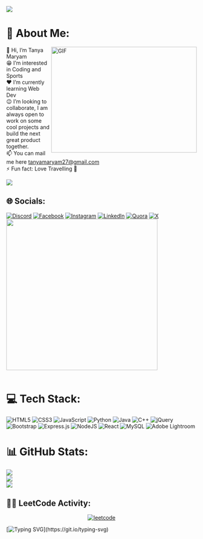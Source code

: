 
<p>
 <img src="https://capsule-render.vercel.app/api?type=venom&height=170&text=Tanya%20Maryam&section=header&reversal=false&textBg=false&fontSize=43&animation=fadeIn&desc=~Frontend%20Developer&descAlignY=65&fontColor=ffffff"/>
</p>


# 💫 About Me:
<img align="right" alt="GIF" float="right"  width="385" height="280" src="https://user-images.githubusercontent.com/74038190/221352975-94759904-aa4c-4032-a8ab-b546efb9c478.gif" />
👋 Hi, I’m Tanya Maryam<br>😁 I’m interested in Coding and Sports<br>❤ I’m currently learning Web Dev<br>😉 I’m looking to collaborate, I am always open to work on some cool projects and build the next great product together.<br>📫 <a>You can mail me here <a href="mailto:tanyamaryam27@gmail.com">tanyamaryam27@gmail.com</a> <br>⚡ Fun fact: Love Travelling 🌄



[![](https://visitcount.itsvg.in/api?id=TanyaMaryam&icon=0&color=0)](https://visitcount.itsvg.in)


## 🌐 Socials:
[![Discord](https://img.shields.io/badge/Discord-%237289DA.svg?logo=discord&logoColor=white)](https://discord.gg/Tanya_Maryam27) 
[![Facebook](https://img.shields.io/badge/Facebook-%231877F2.svg?logo=Facebook&logoColor=white)](https://www.facebook.com/tanya.maryam)
[![Instagram](https://img.shields.io/badge/Instagram-%23E4405F.svg?logo=Instagram&logoColor=white)](https://www.instagram.com/tanya_maryam/?utm_source=qr&igsh=MWQzNXo4ZTZhZHlkOQ%3D%3D)
[![LinkedIn](https://img.shields.io/badge/LinkedIn-%230077B5.svg?logo=linkedin&logoColor=white)](https://www.linkedin.com/in/tanya-maryam-5360a122a/)
[![Quora](https://img.shields.io/badge/Quora-%23B92B27.svg?logo=Quora&logoColor=white)](hhttps://www.quora.com/profile/Tanya-Maryam?ch=10&oid=365592456&share=e3d2b461&srid=36QnL&target_type=user)
[![X](https://img.shields.io/badge/X-black.svg?logo=X&logoColor=white)](https://x.com/TanyaMaryam) 
<img src="https://user-images.githubusercontent.com/74038190/212284158-e840e285-664b-44d7-b79b-e264b5e54825.gif" width="400">
<br><br>


# 💻 Tech Stack:
![HTML5](https://img.shields.io/badge/html5-%23E34F26.svg?style=flat-square&logo=html5&logoColor=white)
![CSS3](https://img.shields.io/badge/css3-%231572B6.svg?style=flat-square&logo=css3&logoColor=white)
![JavaScript](https://img.shields.io/badge/javascript-%23323330.svg?style=flat-square&logo=javascript&logoColor=white)
![Python](https://img.shields.io/badge/python-3670A0?style=flat-square&logo=python&logoColor=white)
![Java](https://img.shields.io/badge/java-%23ED8B00.svg?style=flat-square&logo=openjdk&logoColor=white) 
![C++](https://img.shields.io/badge/c++-%2300599C.svg?style=flat-square&logo=c%2B%2B&logoColor=white)
![jQuery](https://img.shields.io/badge/jquery-%230769AD.svg?style=flat-square&logo=jquery&logoColor=white) 
![Bootstrap](https://img.shields.io/badge/bootstrap-%238511FA.svg?style=flat-square&logo=bootstrap&logoColor=white) 
![Express.js](https://img.shields.io/badge/express.js-%23404d59.svg?style=flat-square&logo=express&logoColor=white) 
![NodeJS](https://img.shields.io/badge/node.js-6DA55F?style=flat-square&logo=node.js&logoColor=white)
![React](https://img.shields.io/badge/react-%2320232a.svg?style=flat-square&logo=react&logoColor=white)
![MySQL](https://img.shields.io/badge/mysql-4479A1.svg?style=flat-square&logo=mysql&logoColor=white)
![Adobe Lightroom](https://img.shields.io/badge/Adobe%20Lightroom-31A8FF.svg?style=flat-square&logo=Adobe%20Lightroom&logoColor=white) 


# 📊 GitHub Stats:
![](https://github-readme-stats.vercel.app/api?username=TanyaMaryam&theme=monokai&hide_border=false&include_all_commits=true&count_private=false)<br/>
![](https://github-readme-streak-stats.herokuapp.com/?user=TanyaMaryam&theme=monokai&hide_border=false)<br/>
![](https://github-readme-stats.vercel.app/api/top-langs/?username=TanyaMaryam&theme=monokai&hide_border=false&include_all_commits=true&count_private=false&layout=compact)



## 👨‍💻 LeetCode Activity:

<p align="center">
<a href="https://leetcode.com/u/TanyaMaryam/">
  <img align="center" src="https://leetcard.jacoblin.cool/TanyaMaryam?ext=heatmap" alt="leetcode" />
</a> 

[![Typing SVG](https://readme-typing-svg.demolab.com?font=Roboto+Slab&pause=1000&color=F27BF7&center=true&width=435&height=100&lines=Thanks+For+Visiting+!)](https://git.io/typing-svg)






<!-- Proudly created with GPRM ( https://gprm.itsvg.in ) -->
